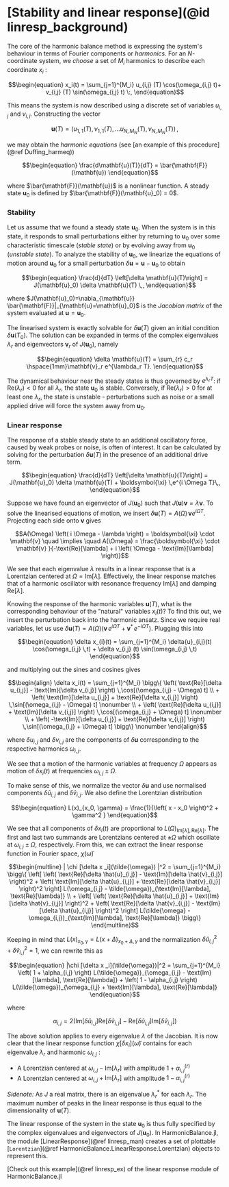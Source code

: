 # [Stability and linear response](@id linresp_background)

The core of the harmonic balance method is expressing the system's behaviour in terms of Fourier components or _harmonics_. For an $N$-coordinate system, we _choose_ a set of $M_i$ harmonics to describe each coordinate $x_i$ : 
```math
\begin{equation}
x_i(t) = \sum_{j=1}^{M_i} u_{i,j}  (T)  \cos(\omega_{i,j} t)+ v_{i,j} (T) \sin(\omega_{i,j} t) \:,
\end{equation}
```
This means the system is now described using a discrete set of variables $u_{i,j}$ and $v_{i,j}$. Constructing the vector 
```math
\begin{equation} \label{eq:harmvar}
\mathbf{u}(T) = (u_{1,1}(T), v_{1,1}(T), \ldots u_{N,M_N}(T), v_{N, M_N}(T))\,,
\end{equation}
``` 
we may obtain the _harmonic equations_ (see [an example of this procedure](@ref Duffing_harmeq))
```math
\begin{equation}
\frac{d\mathbf{u}(T)}{dT}  = \bar{\mathbf{F}} (\mathbf{u})
\end{equation}
```
where $\bar{\mathbf{F}}(\mathbf{u})$ is a nonlinear function. A steady state $\mathbf{u}_0$ is defined by $\bar{\mathbf{F}}(\mathbf{u}_0) = 0$.

### Stability

Let us assume that we found a steady state $\mathbf{u}_0$. When the system is in this state, it responds to small perturbations either by returning to $\mathbf{u}_0$ over some characteristic timescale (_stable state_) or by evolving away from $\mathbf{u}_0$ (_unstable state_). To analyze the stability of $\mathbf{u}_0$, we linearize the equations of motion around $\mathbf{u}_0$ for a small perturbation $\delta \mathbf{u} = \mathbf{u} - \mathbf{u}_0$ to obtain
```math
\begin{equation}
\frac{d}{dT} \left[\delta \mathbf{u}(T)\right] =  J(\mathbf{u}_0) \delta \mathbf{u}(T) \,,
\end{equation}
```
where $J(\mathbf{u}_0)=\nabla_{\mathbf{u}}  \bar{\mathbf{F}}|_{\mathbf{u}=\mathbf{u}_0}$ is the _Jacobian matrix_ of the system evaluated at $\mathbf{u}=\mathbf{u}_0$.

The linearised system is exactly solvable for $\delta \mathbf{u}(T)$ given an initial condition $\delta \mathbf{u}(T_0)$. The solution can be expanded in terms of the complex eigenvalues $\lambda_r$ and eigenvectors $\mathbf{v}_r$ of $J(\mathbf{u}_0)$, namely

```math
\begin{equation} 
    \delta \mathbf{u}(T) = \sum_{r} c_r \hspace{1mm}\mathbf{v}_r e^{\lambda_r T}.
\end{equation}
```

The dynamical behaviour near the steady states is thus governed by $e^{ \lambda_r T}$: if $\mathrm{Re}(\lambda_r)<0$ for all $\lambda_r$, the state $\mathbf{u}_0$ is stable. Conversely, if $\mathrm{Re}(\lambda_r)>0$ for at least one $\lambda_r$, the state is unstable - perturbations such as noise or a small applied drive will force the system away from $\mathbf{u}_0$. 


### Linear response

The response of a stable steady state to an additional oscillatory force, caused by weak probes or noise, is often of interest. It can be calculated by solving for the perturbation $\delta \mathbf{u}(T)$ in the presence of an additional drive term.

```math
\begin{equation} 
\frac{d}{dT} \left[\delta \mathbf{u}(T)\right] =  J(\mathbf{u}_0) \delta \mathbf{u}(T) + \boldsymbol{\xi} \,e^{i \Omega T}\,,
\end{equation}
```

Suppose we have found an eigenvector of $J(\mathbf{u}_0)$ such that $J(\mathbf{u}) \mathbf{v} = \lambda \mathbf{v}$. To solve the linearised equations of motion, we insert $\delta \mathbf{u}(T) = A(\Omega)\, \mathbf{v} e^{i \Omega T}$. Projecting each side onto $\mathbf{v}$ gives

```math
A(\Omega) \left( i \Omega  - \lambda \right)  = \boldsymbol{\xi} \cdot \mathbf{v} \quad \implies \quad A(\Omega) = \frac{\boldsymbol{\xi} \cdot \mathbf{v} }{-\text{Re}[\lambda] + i \left( \Omega - \text{Im}[\lambda] \right)}
```

We see that each eigenvalue $\lambda$ results in a linear response that is a Lorentzian centered at $\Omega = \text{Im}[\lambda]$. Effectively, the linear response matches that of a harmonic oscillator with resonance frequency $\text{Im}[\lambda]$ and damping $\text{Re}[\lambda]$.

Knowing the response of the harmonic variables $\mathbf{u}(T)$, what is the corresponding behaviour of the "natural" variables $x_i(t)$? To find this out, we insert the perturbation back into the harmonic ansatz. Since we require real variables, let us use $\delta \mathbf{u}(T) = A(\Omega) \left( \mathbf{v} \, e^{i \Omega T} +   \mathbf{v}^* \, e^{-i \Omega T} \right)$. Plugging this into
```math
\begin{equation}
\delta x_{i}(t) = \sum_{j=1}^{M_i} \delta{u}_{i,j}(t) \cos(\omega_{i,j} \,t) + \delta v_{i,j} (t) \sin(\omega_{i,j} \,t) 
\end{equation}
```  
and multiplying out the sines and cosines gives
```math
\begin{align}
\delta x_i(t) = \sum_{j=1}^{M_i} \bigg\{ \left( \text{Re}[\delta u_{i,j}] - \text{Im}[\delta v_{i,j}] \right) \,\cos[(\omega_{i,j} - \Omega) t]  \\
+ \left( \text{Im}[\delta u_{i,j}] + \text{Re}[\delta v_{i,j}] \right) \,\sin[(\omega_{i,j} - \Omega) t] \nonumber \\
+ \left( \text{Re}[\delta u_{i,j}] + \text{Im}[\delta v_{i,j}] \right) \,\cos[(\omega_{i,j} + \Omega) t] \nonumber \\
+ \left( -\text{Im}[\delta u_{i,j}] + \text{Re}[\delta v_{i,j}] \right) \,\sin[(\omega_{i,j} + \Omega) t] \bigg\} \nonumber
\end{align}
```
where $\delta u_{i,j}$ and $\delta v_{i,j}$ are the components of $\delta \mathbf{u}$ corresponding to the respective harmonics $\omega_{i,j}$. 

We see that a motion of the harmonic variables at frequency $\Omega$ appears as motion of $\delta x_i(t)$ at frequencies $\omega_{i,j}\pm \Omega$. 

To make sense of this, we normalize the vector $\delta \mathbf{u}$ and use normalised components $\delta \hat{u}_{i,j}$ and $\delta \hat{v}_{i,j}$. We also define the Lorentzian distribution
```math
\begin{equation}
L(x)_{x_0, \gamma} = \frac{1}{\left( x - x_0 \right)^2 + \gamma^2 }
\end{equation}
```
We see that all components of $\delta x_i(t)$ are proportional to $L(\Omega)_{\text{Im}[\lambda], \text{Re}[\lambda]}$. The first and last two summands are Lorentzians centered at $\pm \Omega$ which oscillate at $\omega_{i,j} \pm \Omega$, respectively. From this, we can extract the linear response function in Fourier space, $\chi (\tilde{\omega})$

```math
\begin{multline}
| \chi [\delta x _i](\tilde{\omega}) |^2 = \sum_{j=1}^{M_i} \bigg\{  \left[ \left( \text{Re}[\delta \hat{u}_{i,j}] - \text{Im}[\delta \hat{v}_{i,j}] \right)^2 + \left( \text{Im}[\delta \hat{u}_{i,j}] + \text{Re}[\delta \hat{v}_{i,j}] \right)^2 \right] L(\omega_{i,j} - \tilde{\omega})_{\text{Im}[\lambda], \text{Re}[\lambda]} \\
+ \left[ \left( \text{Re}[\delta \hat{u}_{i,j}] + \text{Im}[\delta \hat{v}_{i,j}] \right)^2 + \left(  \text{Re}[\delta \hat{v}_{i,j}] - \text{Im}[\delta \hat{u}_{i,j}] \right)^2 \right] L(\tilde{\omega} - \omega_{i,j})_{\text{Im}[\lambda], \text{Re}[\lambda]} \bigg\}
\end{multline}
```
Keeping in mind that $L(x)_{x_0, \gamma} = L(x + \Delta)_{x_0 + \Delta, \gamma}$ and the normalization $\delta \hat{u}_{i,j}^2 + \delta \hat{v}_{i,j}^2 = 1$, we can rewrite this as
```math
\begin{equation}
|\chi [\delta x _i](\tilde{\omega})|^2 = \sum_{j=1}^{M_i} \left( 1 + \alpha_{i,j} \right) L(\tilde{\omega})_{\omega_{i,j} - \text{Im}[\lambda], \text{Re}[\lambda]}
+ \left( 1 - \alpha_{i,j} \right) L(\tilde{\omega})_{\omega_{i,j} + \text{Im}[\lambda], \text{Re}[\lambda]}
\end{equation}
```

where 
```math
\alpha_{i,j} = 2\left( \text{Im}[\delta \hat{u}_{i,j}] \text{Re}[\delta \hat{v}_{i,j}] - \text{Re}[\delta \hat{u}_{i,j}] \text{Im}[\delta \hat{v}_{i,j}] \right)
```
The above solution applies to every eigenvalue $\lambda$ of the Jacobian. It is now clear that the linear response function $\chi [\delta x _i](\tilde{\omega})$ contains for each eigenvalue $\lambda_r$ and harmonic $\omega_{i,j}$ : 

* A Lorentzian centered at $\omega_{i,j}-\text{Im}[\lambda_r]$ with amplitude $1 + \alpha_{i,j}^{(r)}$ 
* A Lorentzian centered at $\omega_{i,j}+\text{Im}[\lambda_r]$ with amplitude $1 - \alpha_{i,j}^{(r)}$ 

_Sidenote:_ As $J$ a real matrix, there is an eigenvalue $\lambda_r^*$ for each $\lambda_r$. The maximum number of peaks in the linear response is thus equal to the dimensionality of $\mathbf{u}(T)$.

The linear response of the system in the state $\mathbf{u}_0$ is thus fully specified by the complex eigenvalues and eigenvectors of $J(\mathbf{u}_0)$. In HarmonicBalance.jl, the module [LinearResponse](@ref linresp_man) creates a set of plottable [`Lorentzian`](@ref HarmonicBalance.LinearResponse.Lorentzian) objects to represent this.


[Check out this example](@ref linresp_ex) of the linear response module of HarmonicBalance.jl